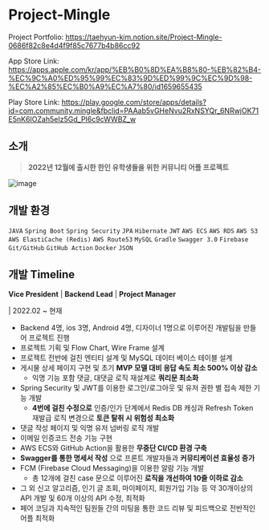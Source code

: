 # Project-Mingle

Project Portfolio: 
https://taehyun-kim.notion.site/Project-Mingle-0686f82c8e4d4f9f85c7677b4b86cc92

App Store Link: 
https://apps.apple.com/kr/app/%EB%B0%8D%EA%B8%80-%EB%82%B4-%EC%9C%A0%ED%95%99%EC%83%9D%ED%99%9C%EC%9D%98-%EC%A2%85%EC%B0%A9%EC%A7%80/id1659655435

Play Store Link: 
https://play.google.com/store/apps/details?id=com.community.mingle&fbclid=PAAab5vGHeNvu2RxNSYQr_6NRwjOK71E5nK6IOZah5eIz5Gd_PI6c9cWWBZ_w

## 소개

> **2022년 12월에 출시한 한인 유학생들을 위한 커뮤니티 어플 프로젝트**
> 

![image](https://user-images.githubusercontent.com/93398875/219706462-708024d1-85e7-4afb-93e7-72cb62ef5094.png)


## 개발 환경

`JAVA` `Spring Boot` `Spring Security` `JPA` `Hibernate` `JWT` `AWS ECS` `AWS RDS` `AWS S3` 
`AWS ElastiCache (Redis)` `AWS Route53` `MySQL` `Gradle` `Swagger 3.0` `Firebase` `Git/GitHub` `GitHub Action` `Docker` `JSON`

## 개발 Timeline

**Vice President** | **Backend Lead** | **Project Manager**

| 2022.02 ~ 현재

- Backend 4명, ios 3명, Android 4명, 디자이너 1명으로 이루어진 개발팀을 만들어 프로젝트 진행
- 프로젝트 기획 및 Flow Chart, Wire Frame 설계
- 프로젝트 전반에 걸친 엔티티 설계 및 MySQL 데이터 베이스 테이블 설계
- 게시물 상세 페이지 구현 및 초기 **MVP 모델 대비 응답 속도 최소 500% 이상 감소**
    - 익명 기능 포함 댓글, 대댓글 로직 재설계로 **쿼리문 최소화**
- Spring Security 및 JWT를 이용한 로그인/로그아웃 및 유저 권한 별 접속 제한 기능 개발
    - **4번에 걸친 수정으로** 인증/인가 단계에서 Redis DB 캐싱과 Refresh Token 재발급 로직 변경으로 **토큰 탈취 시 위험성 최소화**
- 댓글 작성 페이지 및 익명 유저 넘버링 로직 개발
- 이메일 인증코드 전송 기능 구현
- AWS ECS와 GitHub Action을 활용한 **무중단 CI/CD 환경 구축**
- **Swagger를 통한 명세서 작성** 으로 프론트 개발자들과 **커뮤티케이션 효율성 증가**
- FCM (Firebase Cloud Messaging)을 이용한 알람 기능 개발
    - 총 12개에 걸친 case 문으로 이루어진 **로직을 개선하여 10줄 이하로 감소**
- 그 외 신고 알고리즘, 인기 글 조회, 마이페이지, 회원가입 기능 등 약 30개이상의 API 개발 및 60개 이상의 API 수정, 최적화
- 페어 코딩과 지속적인 팀원들 간의 미팅을 통한 코드 리뷰 및 피드백으로 전반적인 어플 최적화
